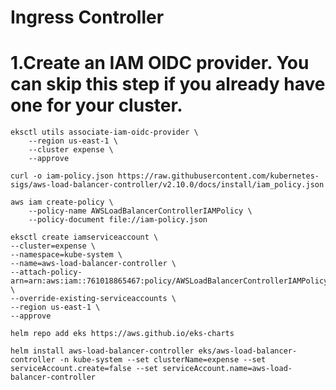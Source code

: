 # Ingress Controller

# 1.Create an IAM OIDC provider. You can skip this step if you already have one for your cluster.
```
eksctl utils associate-iam-oidc-provider \
    --region us-east-1 \
    --cluster expense \
    --approve
```

```
curl -o iam-policy.json https://raw.githubusercontent.com/kubernetes-sigs/aws-load-balancer-controller/v2.10.0/docs/install/iam_policy.json
```

```
aws iam create-policy \
    --policy-name AWSLoadBalancerControllerIAMPolicy \
    --policy-document file://iam-policy.json
```

```
eksctl create iamserviceaccount \
--cluster=expense \
--namespace=kube-system \
--name=aws-load-balancer-controller \
--attach-policy-arn=arn:aws:iam::761018865467:policy/AWSLoadBalancerControllerIAMPolicy \
--override-existing-serviceaccounts \
--region us-east-1 \
--approve
```

```
helm repo add eks https://aws.github.io/eks-charts
```

```
helm install aws-load-balancer-controller eks/aws-load-balancer-controller -n kube-system --set clusterName=expense --set serviceAccount.create=false --set serviceAccount.name=aws-load-balancer-controller
```